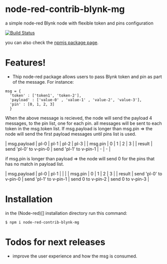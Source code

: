 # node-red-contrib-blynk-mg
a simple node-red Blynk node with flexible token and pins configuration
 
[![Build Status](https://travis-ci.org/joemccann/dillinger.svg?branch=master)](https://travis-ci.org/joemccann/dillinger)

you can also check the [npmjs package page](https://www.npmjs.com/package/node-red-contrib-blynk-mg).

# Features!

  - Thip node-red package allows users to pass Blynk token and pin as part of the message. For instance:
  ```
msg = {
    'token' : ['token1', 'token-2'],
    'payload' : ['value-0' , 'value-1' , 'value-2', 'value-3'],
    'pin' : [0, 1, 2, 3]
    }   
```
  When the above message is recieved, the node will send the payload 4 messages, to the pin list, one for each pin. all messages will be sent to each token in the msg.token list.
  If msg.payload is longer than msg.pin => the node will send the first payload messages until pins list is used.
  
  | msg.payload | pl-0                    | pl-1                   | pl-2 | pl-3 |
  | msg.pin     | 0                       | 1                      | 2    | 3    |
  | result      | send 'pl-0'  to v-pin-0 | send 'pl-1' to v-pin-1 | -    | -    |

  if msg.pin is longer than payload => the node will send 0 for the pins that has no match in payload list.
  
  | msg.payload | pl-0                    | pl-1                   |                    |                    |
  | msg.pin     | 0                       | 1                      | 2                  | 3                  |
  | result      | send 'pl-0'  to v-pin-0 | send 'pl-1' to v-pin-1 | send 0 to  v-pin-2 | send 0 to  v-pin-3 |

# Installation
in the (Node-red)[] installation directory run this command:

```
$ npm i node-red-contrib-blynk-mg
```


# Todos for next releases

 - improve the user experience and how the msg is consumed.
